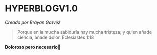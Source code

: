 # HYPERBLOGV1.0
*Creado por Brayan Galvez*


> Porque en la mucha sabiduría hay mucha tristeza; y quien añade ciencia, añade dolor.
> Eclesiastés 1:18

**Doloroso pero necesario**💙